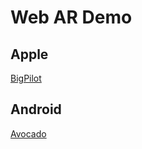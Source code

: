 # Web AR Demo

## Apple

[BigPilot](./BigPilot.usdz)

## Android

[Avocado](intent://./BigPilot.glb#Intent;scheme=https;package=com.google.android.googlequicksearchbox;action=android.intent.action.VIEW;S.browser_fallback_url=https://developers.google.com/ar;end;)
